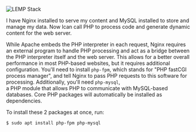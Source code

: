 ![LEMP Stack](https://github.com/silviob99/Project-2-Linux-Administration-NginX-MySQL-PHP-LEMP/assets/107585020/33b729a4-71a0-4c11-a6cd-c641dc87b29c)

I have Nginx installed to serve my content and MySQL installed to store and manage my data. Now Ican call PHP to process code and generate dynamic content for the web server. 

While Apache embeds the PHP interpreter in each request, Nginx requires an external program to handle PHP processing and act as a bridge between the PHP interpreter itself and the web server. This allows for a better overall performance in most PHP-based websites, but it requires additional configuration. You'll need to install ```php-fpm```, which stands for "PHP fastCGI process manager", and tell Nginx to pass PHP requests to this software for processing. Additionally, you'll need ```php-mysql```,   
a PHP module that allows PHP to communicate with MySQL-based databases. Core PHP packages will automatically be installed as dependencies. 

To install these 2 packages at once, run:  

```
$ sudo apt install php-fpm php-mysql
```
